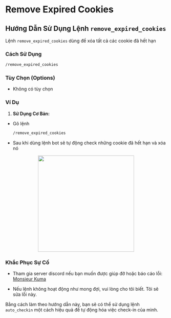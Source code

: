 # Remove Expired Cookies

## Hướng Dẫn Sử Dụng Lệnh `remove_expired_cookies`

Lệnh `remove_expired_cookies` dùng để xóa tất cả các cookie đã hết hạn

### Cách Sử Dụng

```bash
/remove_expired_cookies
```

### Tùy Chọn (Options)

- Không có tùy chọn

### Ví Dụ

1. **Sử Dụng Cơ Bản:**

- Gõ lệnh
  ```bash
  /remove_expired_cookies
  ```
- Sau khi dùng lệnh bot sẽ tự động check những cookie đã hết hạn và xóa nó

<p align="center">
  <img height="300" src="/kuma-bot/img/bot/remove_expired_cookies.png" />
</p>

### Khắc Phục Sự Cố
- Tham gia server discord nếu bạn muốn được giúp đỡ hoặc báo cáo lỗi: [Monsieur Kuma](https://discord.gg/Ykq6qgsHSh)

- Nếu lệnh không hoạt động như mong đợi, vui lòng cho tôi biết. Tôi sẽ sửa lỗi này.

Bằng cách làm theo hướng dẫn này, bạn sẽ có thể sử dụng lệnh `auto_checkin` một cách hiệu quả để tự động hóa việc check-in của mình.
